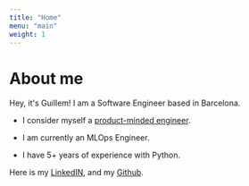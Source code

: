 ```yaml
---
title: "Home"
menu: "main"
weight: 1
---
```


# About me 

Hey, it's Guillem! I am a Software Engineer based in Barcelona.

- I consider myself a [product-minded engineer](https://blog.pragmaticengineer.com/the-product-minded-engineer/).

- I am currently an MLOps Engineer.
      
- I have 5+ years of experience with Python.

Here is my [LinkedIN](https://www.linkedin.com/in/guillem-saiz/), and my [Github](https://github.com/gsaiz).
